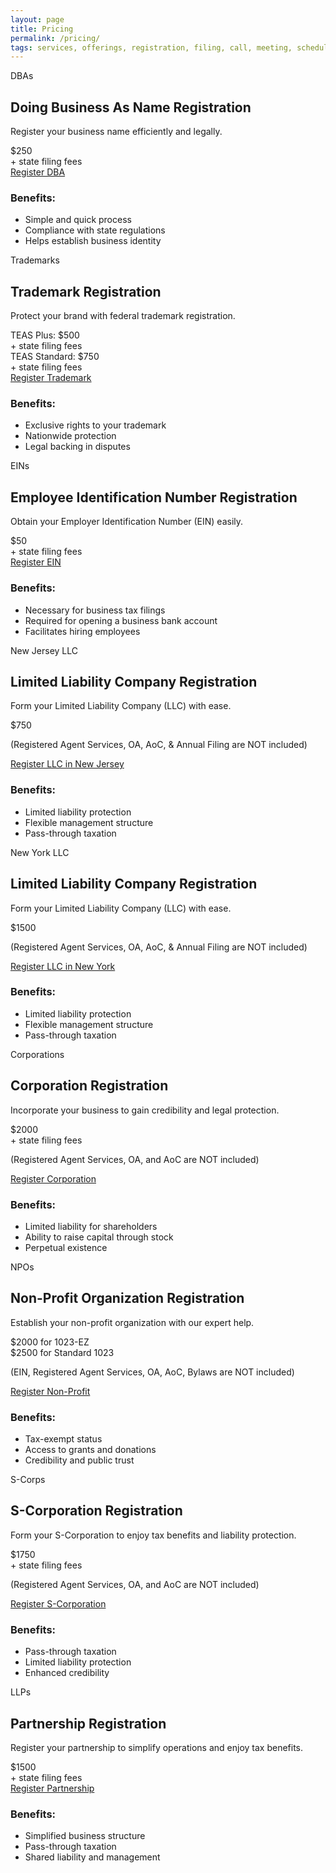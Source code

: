 ```yaml
---
layout: page
title: Pricing
permalink: /pricing/
tags: services, offerings, registration, filing, call, meeting, schedule, message, registration, business, llc, sole-proprietorship, partnership, corporation
---
```



<link rel="stylesheet" href="{{ '/assets/css/pricing.css' | relative_url }}">

<div class="pricing-container">
    <div class="pricing-card">
        <div class="card-abbreviation">DBAs</div>
        <h2>Doing Business As Name Registration</h2>
        <p>Register your business name efficiently and legally.</p>
        <div class="price">$250</div>
        <div class="disclaimer">+ state filing fees</div>
        <a href="https://www.businessinitiative.org/services/dba-registration/" class="cta-button">Register DBA</a>
        <h3>Benefits:</h3>
        <ul>
            <li>Simple and quick process</li>
            <li>Compliance with state regulations</li>
            <li>Helps establish business identity</li>
        </ul>
    </div>
    <div class="pricing-card">
        <div class="card-abbreviation">Trademarks</div>
        <h2>Trademark Registration</h2>
        <p>Protect your brand with federal trademark registration.</p>
        <div class="price">TEAS Plus: $500</div>
        <div class="disclaimer">+ state filing fees</div>
        <div class="price">TEAS Standard: $750</div>
        <div class="disclaimer">+ state filing fees</div>
        <a href="https://www.businessinitiative.org/services/trademark-registration/" class="cta-button">Register Trademark</a>
        <h3>Benefits:</h3>
        <ul>
            <li>Exclusive rights to your trademark</li>
            <li>Nationwide protection</li>
            <li>Legal backing in disputes</li>
        </ul>
    </div>
    <div class="pricing-card">
        <div class="card-abbreviation">EINs</div>
        <h2>Employee Identification Number Registration</h2>
        <p>Obtain your Employer Identification Number (EIN) easily.</p>
        <div class="price">$50</div>
        <div class="disclaimer">+ state filing fees</div>
        <a href="https://www.businessinitiative.org/services/ein-registration/" class="cta-button">Register EIN</a>
        <h3>Benefits:</h3>
        <ul>
            <li>Necessary for business tax filings</li>
            <li>Required for opening a business bank account</li>
            <li>Facilitates hiring employees</li>
        </ul>
    </div>
    <div class="pricing-card">
        <div class="card-abbreviation">New Jersey LLC</div>
        <h2>Limited Liability Company Registration</h2>
        <p>Form your Limited Liability Company (LLC) with ease.</p>
        <div class="price">$750</div>
        <div class="disclaimer"></div>
        <p class="note">(Registered Agent Services, OA, AoC, & Annual Filing are NOT included)</p>
        <a href="https://checkout.businessinitiative.org/b/fZefZocD94aVfdedQR" class="cta-button">Register LLC in New Jersey</a>
        <h3>Benefits:</h3>
        <ul>
            <li>Limited liability protection</li>
            <li>Flexible management structure</li>
            <li>Pass-through taxation</li>
        </ul>
    </div>
        <div class="pricing-card">
        <div class="card-abbreviation">New York LLC</div>
        <h2>Limited Liability Company Registration</h2>
        <p>Form your Limited Liability Company (LLC) with ease.</p>
        <div class="price">$1500</div>
        <div class="disclaimer"></div>
        <p class="note">(Registered Agent Services, OA, AoC, & Annual Filing are NOT included)</p>
        <a href="https://checkout.businessinitiative.org/b/14keVk0UrdLv5CEeUW" class="cta-button">Register LLC in New York</a>
        <h3>Benefits:</h3>
        <ul>
            <li>Limited liability protection</li>
            <li>Flexible management structure</li>
            <li>Pass-through taxation</li>
        </ul>
    </div>
    <div class="pricing-card">
        <div class="card-abbreviation">Corporations</div>
        <h2>Corporation Registration</h2>
        <p>Incorporate your business to gain credibility and legal protection.</p>
        <div class="price">$2000</div>
        <div class="disclaimer">+ state filing fees</div>
        <p class="note">(Registered Agent Services, OA, and AoC are NOT included)</p>
        <a href="https://www.businessinitiative.org/services/corporation-registration/" class="cta-button">Register Corporation</a>
        <h3>Benefits:</h3>
        <ul>
            <li>Limited liability for shareholders</li>
            <li>Ability to raise capital through stock</li>
            <li>Perpetual existence</li>
        </ul>
    </div>
    <div class="pricing-card">
        <div class="card-abbreviation">NPOs</div>
        <h2>Non-Profit Organization Registration</h2>
        <p>Establish your non-profit organization with our expert help.</p>
        <div class="price">$2000 for 1023-EZ</div>
        <div class="disclaimer">$2500 for Standard 1023</div>
        <p class="note">(EIN, Registered Agent Services, OA, AoC, Bylaws are NOT included)</p>
        <a href="https://www.businessinitiative.org/services/non-profit-registration/" class="cta-button">Register Non-Profit</a>
        <h3>Benefits:</h3>
        <ul>
            <li>Tax-exempt status</li>
            <li>Access to grants and donations</li>
            <li>Credibility and public trust</li>
        </ul>
    </div>
    <div class="pricing-card">
        <div class="card-abbreviation">S-Corps</div>
        <h2>S-Corporation Registration</h2>
        <p>Form your S-Corporation to enjoy tax benefits and liability protection.</p>
        <div class="price">$1750</div>
        <div class="disclaimer">+ state filing fees</div>
        <p class="note">(Registered Agent Services, OA, and AoC are NOT included)</p>
        <a href="https://www.businessinitiative.org/services/s-corporation-registration/" class="cta-button">Register S-Corporation</a>
        <h3>Benefits:</h3>
        <ul>
            <li>Pass-through taxation</li>
            <li>Limited liability protection</li>
            <li>Enhanced credibility</li>
        </ul>
    </div>
    <div class="pricing-card">
        <div class="card-abbreviation">LLPs</div>
        <h2>Partnership Registration</h2>
        <p>Register your partnership to simplify operations and enjoy tax benefits.</p>
        <div class="price">$1500</div>
        <div class="disclaimer">+ state filing fees</div>
        <a href="https://www.businessinitiative.org/services/partnership-registration/" class="cta-button">Register Partnership</a>
        <h3>Benefits:</h3>
        <ul>
            <li>Simplified business structure</li>
            <li>Pass-through taxation</li>
            <li>Shared liability and management</li>
        </ul>
    </div>
</div>

<!-- Calendly inline widget begin -->
<div class="calendly-inline-widget" data-url="https://calendly.com/businessinitiative/30-minute-consultation-call" style="min-width:320px;height:700px;"></div>
<script type="text/javascript" src="https://assets.calendly.com/assets/external/widget.js" async></script>
<!-- Calendly inline widget end -->

